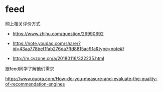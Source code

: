 # feed



网上相关评价方式

* https://www.zhihu.com/question/26990692

* https://note.youdao.com/share/?id=43aa778bef1fab276da7ffd8815ac91a&type=note#/

* http://m.cyzone.cn/a/20180116/322235.html


跟feed同学了解他们需求



https://www.quora.com/How-do-you-measure-and-evaluate-the-quality-of-recommendation-engines




